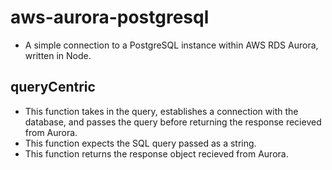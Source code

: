 # aws-aurora-postgresql
* A simple connection to a PostgreSQL instance within AWS RDS Aurora, written in Node.

## queryCentric
* This function takes in the query, establishes a connection with the database, and passes the query before returning the response recieved from Aurora.
* This function expects the SQL query passed as a string.
* This function returns the response object recieved from Aurora.